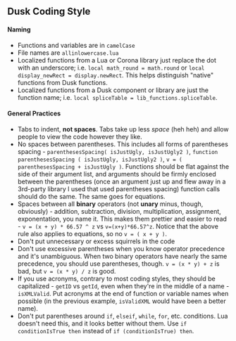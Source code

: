 ## Dusk Coding Style ##

#### Naming ####
* Functions and variables are in `camelCase`
* File names are `allinlowercase.lua`
* Localized functions from a Lua or Corona library just replace the dot with an underscore; i.e. `local math_round = math.round` or `local display_newRect = display.newRect`. This helps distinguish "native" functions from Dusk functions.
* Localized functions from a Dusk component or library are just the function name; i.e. `local spliceTable = lib_functions.spliceTable`.

#### General Practices ####
* Tabs to indent, **not spaces**. Tabs take up less *space* (heh heh) and allow people to view the code however they like.
* No spaces between parentheses. This includes all forms of parentheses spacing - `parenthesesSpacing( isJustUgly, isJustUgly2 )`, `function parenthesesSpacing ( isJustUgly, isJustUgly2 )`, `v = ( parenthesesSpacing + isJustUgly )`. Functions should be flat against the side of their argument list, and arguments should be firmly enclosed between the parentheses (once an argument just up and flew away in a 3rd-party library I used that used parentheses spacing) function calls should do the same. The same goes for equations.
* Spaces between all **binary** operators (not **unary** minus, though, obviously) - addition, subtraction, division, multiplication, assignment, exponentation, you name it. This makes them prettier and easier to read - `v = (x + y) * 66.57 ^ z` vs `v=(x+y)*66.57^z`. Notice that the above rule also applies to equations, so no `v = ( x + y )`.
* Don't put unnecessary or excess squirrels in the code
* Don't use excessive parentheses when you know operator precedence and it's unambiguous. When two binary operators have nearly the same precedence, you should use parentheses, though. `v = (x * y) + z` is bad, but `v = (x * y) / z` is good.
* If you use acronyms, contrary to most coding styles, they should be capitalized - `getID` vs `getId`, even when they're in the middle of a name - `isXMLValid`. Put acronyms at the end of function or variable names when possible (in the previous example, `isValidXML` would have been a better name).
* Don't put parentheses around `if`, `elseif`, `while`, `for`, etc. conditions. Lua doesn't need this, and it looks better without them. Use `if conditionIsTrue then` instead of `if (conditionIsTrue) then`.
